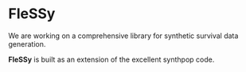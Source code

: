 # FleSSy

We are working on a comprehensive library for synthetic survival data generation.


**FleSSy** is built as an extension of the excellent synthpop code.
